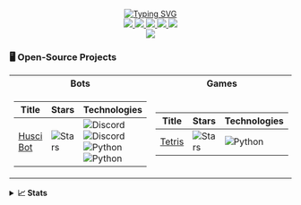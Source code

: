 <p align="center">
<a href="https://github.com/nhathuynguyen19">
    <img src="https://readme-typing-svg.demolab.com?font=Consolas&size=18&duration=2000&color=FFFFFF&pause=100&multiline=true&width=500&height=80&lines=Nhat+Huy+Nguyen;Software+Engineering+Student;Bots+%7C+Games" alt="Typing SVG" />
</a>
<br>
<a href="https://www.instagram.com/_nhathuynguyen_/">
	<img src="https://img.shields.io/badge/Instagram-f56161?style=flat&labelColor=f56161&logo=instagram&logoColor=white">
</a>
<a href="https://www.facebook.com/nhathuynguyenn">
	<img src="https://img.shields.io/badge/-Facebook-1ca0f1?style=flat&labelColor=1ca0f1&logo=facebook&logoColor=white&link=https://www.facebook.com/nhathuynguyenn">
	</a>
<a href="https://www.tiktok.com/@_nhathuynguyen">
	<img src="https://img.shields.io/badge/-TikTok-000000?style=flat&labelColor=000000&logo=tiktok&logoColor=white&link=https://www.tiktok.com/@_nhathuynguyen">
	</a>
<a href="https://discord.gg/uREcgFRm">
	<img src="https://img.shields.io/badge/Discord-7289DA?style=flat&logo=discord&logoColor=white&link=https://discord.gg/3GhWXn4S">
</a>
<a href="https://www.youtube.com/@nhathuy_nguyen">
	<img src="https://img.shields.io/badge/YouTube-FF0000?style=flat&logo=youtube&logoColor=white&link=https://www.youtube.com/@nhathuy_nguyen">
</a>
<br>
<a href="https://github.com/nhathuynguyen19">
    <img src="https://github-stats-alpha.vercel.app/api?username=nhathuynguyen19&cc=22272e&tc=FFFFFF&ic=fff&bc=0000">
</a>
</p>

### 🖥️ Open-Source Projects
<table>
<tr><th>Bots</th><th>Games</th></tr>
<tr><td>

| Title | Stars | Technologies |
| -- | -- | -- | 
| [Husci Bot](https://github.com/nhathuynguyen19/HUSC-Notifications-Discord-Bot.git) | ![Stars](https://img.shields.io/github/stars/nhathuynguyen19/HUSC-Notifications-Discord-Bot?style=flat-square&labelColor=black) | ![Discord](https://img.shields.io/badge/API-black?style=flat-square&logo=discord) ![Discord](https://img.shields.io/badge/Lunes.host-black?style=flat-square&logo=globe) ![Python](https://img.shields.io/badge/Python-black?style=flat-square&logo=python) <br> ![Python](https://img.shields.io/badge/CI-black?style=flat-square&logo=circleci) |

</td><td>

| Title | Stars | Technologies |
| -- | -- | -- | 
| [Tetris](https://github.com/nhathuynguyen19/Tetris.git) | ![Stars](https://img.shields.io/github/stars/nhathuynguyen19/Tetris?style=flat-square&labelColor=black) | ![Python](https://img.shields.io/badge/Python-black?style=flat-square&logo=python) |
  
</td></tr>
</table>

<details>
<summary><strong>📈 Stats</strong></summary>
<br>
My Github Stats

![](http://github-profile-summary-cards.vercel.app/api/cards/profile-details?username=nhathuynguyen19&theme=dark)
<br>
![](http://github-profile-summary-cards.vercel.app/api/cards/repos-per-language?username=nhathuynguyen19&theme=dark) 
![](http://github-profile-summary-cards.vercel.app/api/cards/most-commit-language?username=nhathuynguyen19&theme=dark)

</details>

